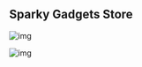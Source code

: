 ## Sparky Gadgets Store



![img](https://i.imgur.com/0CsQvlT.png)

![img](https://i.imgur.com/IrDrEEG.png)